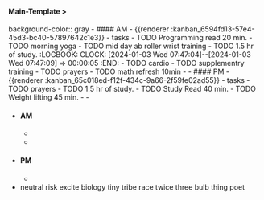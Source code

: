 #### Main-Template > 
background-color:: gray
	- #### AM
		- {{renderer :kanban_6594fd13-57e4-45d3-bc40-57897642c1e3}}
			- tasks
				- TODO Programming read 20 min.
				- TODO morning yoga
				- TODO mid day ab roller wrist training
		- TODO 1.5 hr of study.
		  :LOGBOOK:
		  CLOCK: [2024-01-03 Wed 07:47:04]--[2024-01-03 Wed 07:47:09] =>  00:00:05
		  :END:
			- TODO cardio
			- TODO supplementry training
			- TODO prayers
			- TODO math refresh 10min
		-
	- #### PM
		- {{renderer :kanban_65c018ed-f12f-434c-9a66-2f59fe02ad55}}
			- tasks
				- TODO prayers
				- TODO 1.5 hr of study.
				- TODO Study Read 40 min.
				- TODO Weight lifting 45 min.
				-
		-
- #### AM
	-
	-
- #### PM
	-
- neutral risk excite biology tiny tribe race twice three bulb thing poet